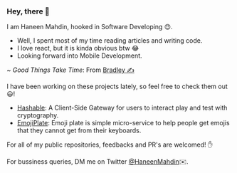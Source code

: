 ### Hey, there 👋
I am Haneen Mahdin, hooked in Software Developing 😍. <br>
- Well, I spent most of my time reading articles and writing code. <br>
- I love react, but it is kinda obvious btw 😂 <br>
- Looking forward into Mobile Development.

~ *Good Things Take Time*: From [Bradley ✍️](https://twitter.com/VerdeSelvans)

I have been working on these projects lately, so feel free to check them out😃!
- [Hashable](https://github.com/haneenmahd/hashable): A Client-Side Gateway for users to interact play and test with cryptography.
- [EmojiPlate](https://github.com/emoji-plate/client): Emoji plate is simple micro-service to help people get emojis that they cannot get from their keyboards.

For all of my public repositories, feedbacks and PR's are welcomed! ✋

For bussiness queries, DM me on Twitter [@HaneenMahdin](https://twitter.com/HaneenMahdin)✉️.
